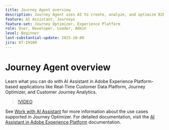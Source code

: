 ```yaml
---
title: Journey Agent overview
description: Journey Agent uses AI to create, analyze, and optimize B2B/B2C journeys through a conversational interface.
feature: AI Assistant, Journeys
feature-set: Journey Optimizer, Experience Platform
role: User, Developer, Leader, Admin
level: Beginner
last-substantial-update: 2025-10-08
jira: KT-19109
---
```

# Journey Agent overview

Learn what you can do with AI Assistant in Adobe Experience Platform-based applications like Real-Time Customer Data Platform, Journey Optimizer, and Customer Journey Analytics.

>[!VIDEO](https://video.tv.adobe.com/v/3429845/?learn=on)

See [Work with AI Assistant](https://experienceleague.adobe.com/en/docs/journey-optimizer/using/get-started/ai-assistant) for more information about the use cases supported in Journey Optimizer. For detailed documentation, visit the [AI Assistant in Adobe Experience Platform](https://experienceleague.adobe.com/en/docs/experience-platform/ai-assistant/home) documentation.

